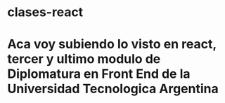 # clases-react
# Aca voy subiendo lo visto en react, tercer y ultimo modulo de Diplomatura en Front End de la Universidad Tecnologica Argentina
